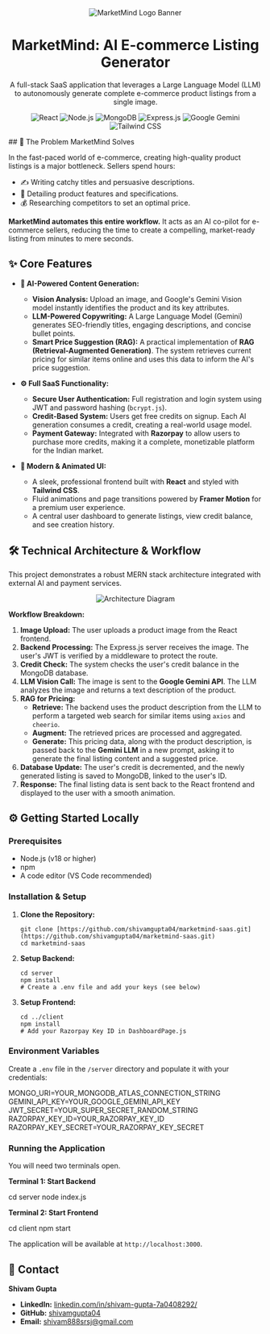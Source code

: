 <div align="center">
  <img src="https://via.placeholder.com/400x200.png?text=MarketMind+✨" alt="MarketMind Logo Banner">
  <h1><b>MarketMind: AI E-commerce Listing Generator</b></h1>
  <p>A full-stack SaaS application that leverages a Large Language Model (LLM) to autonomously generate complete e-commerce product listings from a single image.</p>
  
  <p>
    <img src="https://img.shields.io/badge/React-20232A?style=for-the-badge&logo=react&logoColor=61DAFB" alt="React">
    <img src="https://img.shields.io/badge/Node.js-339933?style=for-the-badge&logo=nodedotjs&logoColor=white" alt="Node.js">
    <img src="https://img.shields.io/badge/MongoDB-4EA94B?style=for-the-badge&logo=mongodb&logoColor=white" alt="MongoDB">
    <img src="https://img.shields.io/badge/Express.js-000000?style=for-the-badge&logo=express&logoColor=white" alt="Express.js">
    <img src="https://img.shields.io/badge/Google_Gemini-4285F4?style=for-the-badge&logo=google&logoColor=white" alt="Google Gemini">
    <img src="https://img.shields.io/badge/Tailwind_CSS-38B2AC?style=for-the-badge&logo=tailwind-css&logoColor=white" alt="Tailwind CSS">
  </p>
</div>
## 🚀 The Problem MarketMind Solves

In the fast-paced world of e-commerce, creating high-quality product listings is a major bottleneck. Sellers spend hours:
* ✍️ Writing catchy titles and persuasive descriptions.
* 📸 Detailing product features and specifications.
* 💰 Researching competitors to set an optimal price.

**MarketMind automates this entire workflow.** It acts as an AI co-pilot for e-commerce sellers, reducing the time to create a compelling, market-ready listing from minutes to mere seconds.

## ✨ Core Features

* **🤖 AI-Powered Content Generation:**
  * **Vision Analysis:** Upload an image, and Google's Gemini Vision model instantly identifies the product and its key attributes.
  * **LLM-Powered Copywriting:** A Large Language Model (Gemini) generates SEO-friendly titles, engaging descriptions, and concise bullet points.
  * **Smart Price Suggestion (RAG):** A practical implementation of **RAG (Retrieval-Augmented Generation)**. The system retrieves current pricing for similar items online and uses this data to inform the AI's price suggestion.

* **⚙️ Full SaaS Functionality:**
  * **Secure User Authentication:** Full registration and login system using JWT and password hashing (`bcrypt.js`).
  * **Credit-Based System:** Users get free credits on signup. Each AI generation consumes a credit, creating a real-world usage model.
  * **Payment Gateway:** Integrated with **Razorpay** to allow users to purchase more credits, making it a complete, monetizable platform for the Indian market.

* **🎨 Modern & Animated UI:**
  * A sleek, professional frontend built with **React** and styled with **Tailwind CSS**.
  * Fluid animations and page transitions powered by **Framer Motion** for a premium user experience.
  * A central user dashboard to generate listings, view credit balance, and see creation history.

## 🛠️ Technical Architecture & Workflow

This project demonstrates a robust MERN stack architecture integrated with external AI and payment services.

<div align="center">
<img src="https://www.google.com/search?q=https://via.placeholder.com/800x300.png%3Ftext%3DReact%2BFrontend%2B->+Express+Backend+->+MongoDB/Gemini/Razorpay" alt="Architecture Diagram">
</div>

**Workflow Breakdown:**

1.  **Image Upload:** The user uploads a product image from the React frontend.
2.  **Backend Processing:** The Express.js server receives the image. The user's JWT is verified by a middleware to protect the route.
3.  **Credit Check:** The system checks the user's credit balance in the MongoDB database.
4.  **LLM Vision Call:** The image is sent to the **Google Gemini API**. The LLM analyzes the image and returns a text description of the product.
5.  **RAG for Pricing:**
    * **Retrieve:** The backend uses the product description from the LLM to perform a targeted web search for similar items using `axios` and `cheerio`.
    * **Augment:** The retrieved prices are processed and aggregated.
    * **Generate:** This pricing data, along with the product description, is passed back to the **Gemini LLM** in a new prompt, asking it to generate the final listing content and a suggested price.
6.  **Database Update:** The user's credit is decremented, and the newly generated listing is saved to MongoDB, linked to the user's ID.
7.  **Response:** The final listing data is sent back to the React frontend and displayed to the user with a smooth animation.

## ⚙️ Getting Started Locally

### Prerequisites
* Node.js (v18 or higher)
* npm
* A code editor (VS Code recommended)

### Installation & Setup

1.  **Clone the Repository:**
    ```
    git clone [https://github.com/shivamgupta04/marketmind-saas.git](https://github.com/shivamgupta04/marketmind-saas.git)
    cd marketmind-saas
    ```

2.  **Setup Backend:**
    ```
    cd server
    npm install
    # Create a .env file and add your keys (see below)
    ```

3.  **Setup Frontend:**
    ```
    cd ../client
    npm install
    # Add your Razorpay Key ID in DashboardPage.js
    ```

### Environment Variables

Create a `.env` file in the `/server` directory and populate it with your credentials:

MONGO_URI=YOUR_MONGODB_ATLAS_CONNECTION_STRING
GEMINI_API_KEY=YOUR_GOOGLE_GEMINI_API_KEY
JWT_SECRET=YOUR_SUPER_SECRET_RANDOM_STRING
RAZORPAY_KEY_ID=YOUR_RAZORPAY_KEY_ID
RAZORPAY_KEY_SECRET=YOUR_RAZORPAY_KEY_SECRET


### Running the Application

You will need two terminals open.

**Terminal 1: Start Backend**

cd server
node index.js


**Terminal 2: Start Frontend**

cd client
npm start

The application will be available at `http://localhost:3000`.

## 👤 Contact

**Shivam Gupta**

* **LinkedIn:** [linkedin.com/in/shivam-gupta-7a0408292/](https://www.linkedin.com/in/shivam-gupta-7a0408292/)
* **GitHub:** [shivamgupta04](https://www.google.com/search?q=https://github.com/shivamgupta04)
* **Email:** shivam888srsj@gmail.com
